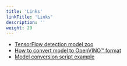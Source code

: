 ```yaml
---
title: 'Links'
linkTitle: 'Links'
description: ''
weight: 29
---
```


- [TensorFlow detection model zoo](https://github.com/tensorflow/models/blob/master/research/object_detection/g3doc/tf2_detection_zoo.md)
- [How to convert model to OpenVINO™ format](https://docs.openvinotoolkit.org/latest/_docs_MO_DG_prepare_model_convert_model_tf_specific_Convert_Object_Detection_API_Models.html)
- [Model conversion script example](https://github.com/openvinotoolkit/cvat/blob/3e09503ba6c6daa6469a6c4d275a5a8b168dfa2c/components/tf_annotation/install.sh#L23)
